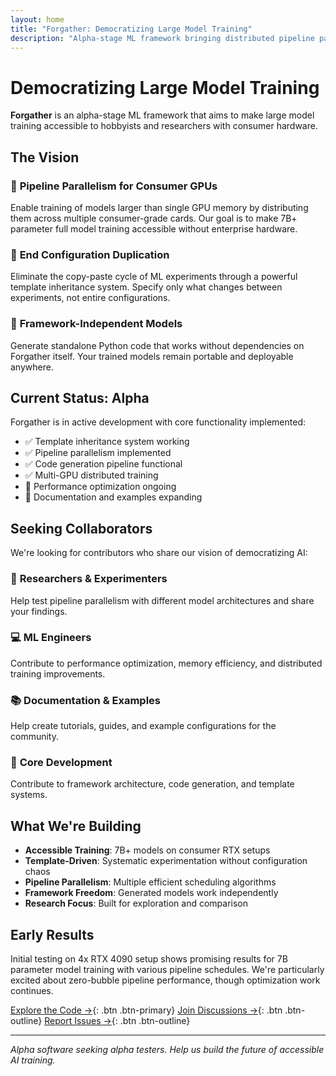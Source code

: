 ```yaml
---
layout: home
title: "Forgather: Democratizing Large Model Training"
description: "Alpha-stage ML framework bringing distributed pipeline parallelism to consumer GPUs. Seeking collaborators to help develop the future of accessible AI training."
---
```


# Democratizing Large Model Training

**Forgather** is an alpha-stage ML framework that aims to make large model training accessible to hobbyists and researchers with consumer hardware.

## The Vision

### 🚀 **Pipeline Parallelism for Consumer GPUs**
Enable training of models larger than single GPU memory by distributing them across multiple consumer-grade cards. Our goal is to make 7B+ parameter full model training accessible without enterprise hardware.

### 📝 **End Configuration Duplication**
Eliminate the copy-paste cycle of ML experiments through a powerful template inheritance system. Specify only what changes between experiments, not entire configurations.

### 🔧 **Framework-Independent Models**
Generate standalone Python code that works without dependencies on Forgather itself. Your trained models remain portable and deployable anywhere.

## Current Status: Alpha

Forgather is in active development with core functionality implemented:

- ✅ Template inheritance system working
- ✅ Pipeline parallelism implemented  
- ✅ Code generation pipeline functional
- ✅ Multi-GPU distributed training
- 🔄 Performance optimization ongoing
- 🔄 Documentation and examples expanding

## Seeking Collaborators

We're looking for contributors who share our vision of democratizing AI:

### 🧪 **Researchers & Experimenters**
Help test pipeline parallelism with different model architectures and share your findings.

### 💻 **ML Engineers**  
Contribute to performance optimization, memory efficiency, and distributed training improvements.

### 📚 **Documentation & Examples**
Help create tutorials, guides, and example configurations for the community.

### 🔧 **Core Development**
Contribute to framework architecture, code generation, and template systems.

## What We're Building

- **Accessible Training**: 7B+ models on consumer RTX setups
- **Template-Driven**: Systematic experimentation without configuration chaos
- **Pipeline Parallelism**: Multiple efficient scheduling algorithms
- **Framework Freedom**: Generated models work independently
- **Research Focus**: Built for exploration and comparison

## Early Results

Initial testing on 4x RTX 4090 setup shows promising results for 7B parameter model training with various pipeline schedules. We're particularly excited about zero-bubble pipeline performance, though optimization work continues.

[Explore the Code →](https://github.com/jdinalt/forgather){: .btn .btn-primary}
[Join Discussions →](https://github.com/jdinalt/forgather/discussions){: .btn .btn-outline}
[Report Issues →](https://github.com/jdinalt/forgather/issues){: .btn .btn-outline}

---

*Alpha software seeking alpha testers. Help us build the future of accessible AI training.*